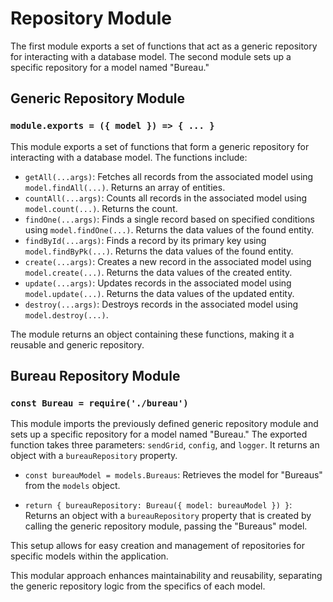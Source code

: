 # Repository Module

The first module exports a set of functions that act as a generic repository for interacting with a database model. The second module sets up a specific repository for a model named "Bureau."

## Generic Repository Module

### `module.exports = ({ model }) => { ... }`

This module exports a set of functions that form a generic repository for interacting with a database model. The functions include:

- `getAll(...args)`: Fetches all records from the associated model using `model.findAll(...)`. Returns an array of entities.
- `countAll(...args)`: Counts all records in the associated model using `model.count(...)`. Returns the count.
- `findOne(...args)`: Finds a single record based on specified conditions using `model.findOne(...)`. Returns the data values of the found entity.
- `findById(...args)`: Finds a record by its primary key using `model.findByPk(...)`. Returns the data values of the found entity.
- `create(...args)`: Creates a new record in the associated model using `model.create(...)`. Returns the data values of the created entity.
- `update(...args)`: Updates records in the associated model using `model.update(...)`. Returns the data values of the updated entity.
- `destroy(...args)`: Destroys records in the associated model using `model.destroy(...)`.

The module returns an object containing these functions, making it a reusable and generic repository.

## Bureau Repository Module

### `const Bureau = require('./bureau')`

This module imports the previously defined generic repository module and sets up a specific repository for a model named "Bureau." The exported function takes three parameters: `sendGrid`, `config`, and `logger`. It returns an object with a `bureauRepository` property.

- `const bureauModel = models.Bureaus`: Retrieves the model for "Bureaus" from the `models` object.

- `return { bureauRepository: Bureau({ model: bureauModel }) }`: Returns an object with a `bureauRepository` property that is created by calling the generic repository module, passing the "Bureaus" model.

This setup allows for easy creation and management of repositories for specific models within the application.

This modular approach enhances maintainability and reusability, separating the generic repository logic from the specifics of each model.